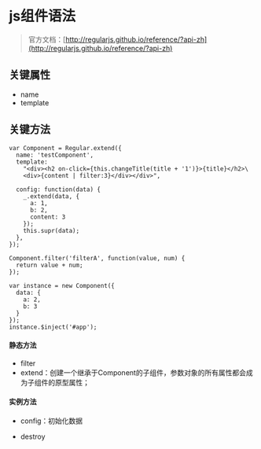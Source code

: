 # js组件语法

> 官方文档：[http://regularjs.github.io/reference/?api-zh](http://regularjs.github.io/reference/?api-zh)

## 关键属性

* name
* template

## 关键方法

```
var Component = Regular.extend({
  name: 'testComponent',
  template: 
    "<div><h2 on-click={this.changeTitle(title + '1')}>{title}</h2>\
    <div>{content | filter:3}</div></div>",

  config: function(data) {
    _.extend(data, {
      a: 1,
      b: 2,
      content: 3
    });
    this.supr(data);
  },
});

Component.filter('filterA', function(value, num) {
  return value + num;
});

var instance = new Component({
  data: {
    a: 2,
    b: 3
  }
});
instance.$inject('#app');
```

#### 静态方法

* filter
* extend：创建一个继承于Component的子组件，参数对象的所有属性都会成为子组件的原型属性；

#### 实例方法

* config：初始化数据

* destroy



